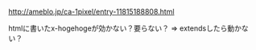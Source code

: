 http://ameblo.jp/ca-1pixel/entry-11815188808.html

htmlに書いたx-hogehogeが効かない？要らない？
=> extendsしたら動かない？
